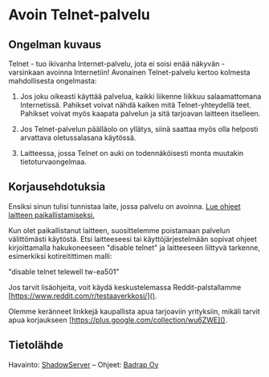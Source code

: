 # Avoin Telnet-palvelu

## Ongelman kuvaus

Telnet - tuo ikivanha Internet-palvelu, jota ei soisi enää näkyvän - varsinkaan avoinna Internetiin! Avonainen Telnet-palvelu kertoo kolmesta mahdollisesta ongelmasta:

1.  Jos joku oikeasti käyttää palvelua, kaikki liikenne liikkuu salaamattomana Internetissä. Pahikset voivat nähdä kaiken mitä Telnet-yhteydellä teet. Pahikset voivat myös kaapata palvelun ja sitä tarjoavan laitteen itselleen.

2.  Jos Telnet-palvelun päälläolo on yllätys, siinä saattaa myös olla helposti arvattava oletussalasana käytössä.

3.  Laitteessa, jossa Telnet on auki on todennäköisesti monta muutakin tietoturvaongelmaa.

## Korjausehdotuksia

Ensiksi sinun tulisi tunnistaa laite, jossa palvelu on avoinna. [Lue ohjeet laitteen paikallistamiseksi.](./laitteen-paikallistaminen.md)

Kun olet paikallistanut laitteen, suosittelemme poistamaan palvelun välittömästi käytöstä. Etsi laitteeseesi tai käyttöjärjestelmään sopivat ohjeet kirjoittamalla hakukoneeseen "disable telnet" ja laitteeseen liittyvä tarkenne, esimerkiksi kotireitittimen malli:

"disable telnet telewell tw-ea501"

Jos tarvit lisäohjeita, voit käydä keskustelemassa Reddit-palstallamme [https://www.reddit.com/r/testaaverkkosi/]().

Olemme keränneet linkkejä kaupallista apua tarjoaviin yrityksiin, mikäli tarvit apua korjaukseen [https://plus.google.com/collection/wu6ZWE]().

## Tietolähde

Havainto: [ShadowServer](https://www.shadowserver.org/) – Ohjeet: [Badrap Oy](https://badrap.io/)
